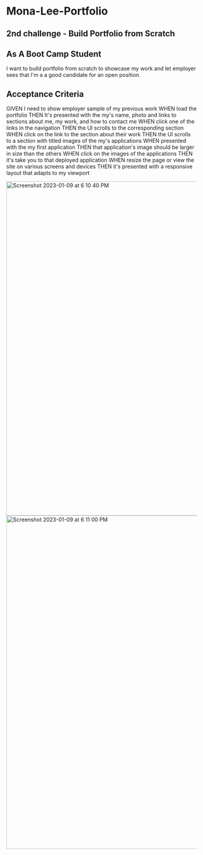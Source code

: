 # Mona-Lee-Portfolio

## 2nd challenge - Build Portfolio from Scratch



## As A Boot Camp Student

I want to build portfolio from scratch to showcase my work and let employer sees that I'm a a good candidate for an open position.



## Acceptance Criteria

GIVEN I need to show employer sample of my previous work
WHEN load the portfolio
THEN It's presented with the my's name, photo and links to sections about me, my work, and how to contact me
WHEN click one of the links in the navigation
THEN the UI scrolls to the corresponding section
WHEN click on the link to the section about their work
THEN the UI scrolls to a section with titled images of the my's applications
WHEN presented with the my first application
THEN that application's image should be larger in size than the others
WHEN click on the images of the applications
THEN it's take you to that deployed application
WHEN resize the page or view the site on various screens and devices
THEN it's presented with a responsive layout that adapts to my viewport


<img width="883" alt="Screenshot 2023-01-09 at 6 10 40 PM" src="https://user-images.githubusercontent.com/89316044/211446165-5391f73e-3e19-4c4e-ba3d-867aa8cff1a3.png">
<img width="881" alt="Screenshot 2023-01-09 at 6 11 00 PM" src="https://user-images.githubusercontent.com/89316044/211446187-fa66ac75-e037-47e2-adaf-8be7b0bb408b.png">
